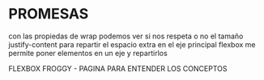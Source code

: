 # PROMESAS
con las propiedas de wrap podemos ver si nos respeta o no el tamaño
justify-content para repartir el espacio extra en el eje principal 
flexbox me permite poner elementos en un eje y repartirlos 

FLEXBOX FROGGY - PAGINA PARA ENTENDER LOS CONCEPTOS